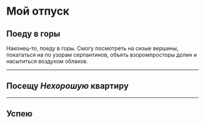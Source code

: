 # Мой отпуск

## Поеду в горы
Наконец-то, поеду в горы. Смогу посмотреть на сизые вершины, покататься на по узорам серпантинов, объять взоромпросторы долин и насытиться воздухом облаков.

---
## Посещу **_Нехорошую_ квартиру**

---
## Успею 